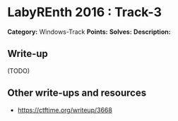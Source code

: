 # LabyREnth 2016 : Track-3

**Category:** Windows-Track
**Points:** 
**Solves:** 
**Description:**



## Write-up

(TODO)

## Other write-ups and resources

* https://ctftime.org/writeup/3668
